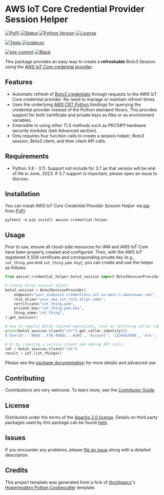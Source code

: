 # AWS IoT Core Credential Provider Session Helper

[![PyPI](https://img.shields.io/pypi/v/awsiot-credential-helper.svg)][pypi status]
[![Status](https://img.shields.io/pypi/status/awsiot-credential-helper.svg)][pypi status]
[![Python Version](https://img.shields.io/pypi/pyversions/awsiot-credential-helper)][pypi status]
[![License](https://img.shields.io/pypi/l/awsiot-credential-helper)][license]

[![Tests](https://github.com/awslabs/aws-iot-core-credential-provider-session-helper/workflows/Tests/badge.svg)][tests]
[![codecov](https://codecov.io/gh/awslabs/aws-iot-core-credential-provider-session-helper/branch/main/graph/badge.svg?token=8V1XZY37BQ)](https://codecov.io/gh/awslabs/aws-iot-core-credential-provider-session-helper)

[![pre-commit](https://img.shields.io/badge/pre--commit-enabled-brightgreen?logo=pre-commit&logoColor=white)][pre-commit]
[![Black](https://img.shields.io/badge/code%20style-black-000000.svg)][black]

[pypi status]: https://pypi.org/project/awsiot-credential-helper/
[tests]: https://github.com/awslabs/aws-iot-core-credential-provider-session-helper/actions?workflow=Tests
[pre-commit]: https://github.com/pre-commit/pre-commit
[black]: https://github.com/psf/black

This package provides an easy way to create a **refreshable** Boto3 Session using the [AWS IoT Core credential provider](https://docs.aws.amazon.com/iot/latest/developerguide/authorizing-direct-aws.html).

## Features

- Automatic refresh of [Boto3 credentials](https://boto3.amazonaws.com/v1/documentation/api/latest/guide/credentials.html) through requests to the AWS IoT Core credential provider. No need to manage or maintain refresh times.
- Uses the underlying [AWS CRT Python](https://github.com/awslabs/aws-crt-python) bindings for querying the credential provider instead of the Python standard library. This provides support for both certificate and private keys as files _or_ as environment variables.
- Extensible to using other TLS methods such as PKCS#11 hardware security modules (see Advanced section).
- Only requires four function calls to create a session helper, Boto3 session, Boto3 client, and then client API calls.

## Requirements

- Python 3.8 - 3.11. Support not include for 3.7 as that version will be end of life in June, 2023. If 3.7 support _is_ important, please open an issue to discuss.

## Installation

You can install _AWS IoT Core Credential Provider Session Helper_ via [pip] from [PyPI]:

```console
python3 -m pip install awsiot-credential-helper
```

## Usage

Prior to use, ensure all cloud-side resources for IAM and AWS IoT Core have been properly created and configured. Then, with the AWS IoT registered X.509 certificate and corresponding private key (e.g., `iot_thing.pem` and `iot_thing.pem.key`), you can create and use the helper as follows:

```python
from awsiot_credential_helper.boto3_session import Boto3SessionProvider

# Create boto3 session object
boto3_session = Boto3SessionProvider(
    endpoint="your_endpoint.credentials.iot.us-west-2.amazonaws.com",
    role_alias="your_aws_iot_role_alias_name",
    certificate="iot_thing.pem",
    private_key="iot_thing.pem.key",
    thing_name="iot_thing",
).get_session()

# Use in regular Boto3 chained operations, such as returning caller identity
print(boto3_session.client("sts").get_caller_identity())
{'UserId': 'AROA...F3D:4686c...0a0d', 'Account': '1234567890', 'Arn': 'arn:aws:sts::1234567890:assumed-role/iam_role_name/4686c...0a0d', 'ResponseMetadata': {'RequestId': 'cc04...10bc', 'HTTPStatusCode': 200, 'HTTPHeaders': {'x-amzn-requestid': 'cc04...10bc', 'content-type': 'text/xml', 'content-length': '554', 'date': 'Tue, 21 Feb 2023 21:18:23 GMT'}, 'RetryAttempts': 0}}

# Or by creating a service client and making API calls
iot = boto3_session.client("iot")
result = iot.list_things()
```

Please see the [package documentation](https://awslabs.github.io/aws-iot-core-credential-provider-session-helper/) for more details and advanced use.

## Contributing

Contributions are very welcome.
To learn more, see the [Contributor Guide].

## License

Distributed under the terms of the [Apache 2.0 license][license].
Details on third party packages used by this package can be found [here](https://github.com/awslabs/aws-iot-core-credential-provider-session-helper/blob/main/THIRD-PARTY-LICENSES.txt).

## Issues

If you encounter any problems, please [file an issue](https://github.com/awslabs/aws-iot-core-credential-provider-session-helper/issues/new) along with a detailed description.

## Credits

This project template was generated from a fork of [@cjolowicz]'s [Hypermodern Python Cookiecutter] template.

[@cjolowicz]: https://github.com/cjolowicz
[pypi]: https://pypi.org/
[hypermodern python cookiecutter]: https://github.com/cjolowicz/cookiecutter-hypermodern-python
[pip]: https://pip.pypa.io/

<!-- github-only -->

[license]: https://github.com/awslabs/aws-iot-core-credential-provider-session-helper/blob/main/LICENSE
[contributor guide]: https://github.com/awslabs/aws-iot-core-credential-provider-session-helper/blob/main/CONTRIBUTING.md
[third party]: https://github.com/awslabs/aws-iot-core-credential-provider-session-helper/blob/main/THIRD-PARTY-LICENSES.txt
[package documentation]: https://awslabs.github.io/aws-iot-core-credential-provider-session-helper
[file an issue]: https://github.com/awslabs/aws-iot-core-credential-provider-session-helper/issues/new
